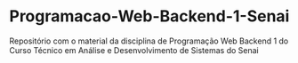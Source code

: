 # Programacao-Web-Backend-1-Senai
Repositório com o material da disciplina de Programação Web Backend 1 do Curso Técnico em Análise e Desenvolvimento de Sistemas do Senai
